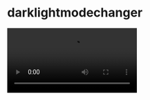 # darklightmodechanger

![darklightmodechanger](https://user-images.githubusercontent.com/46321871/126616044-74b2940e-aedd-466b-8c9f-d0b63f94072e.mp4)
